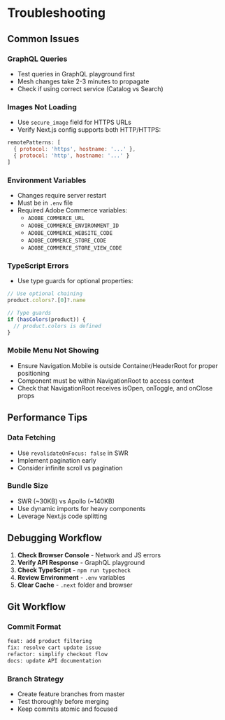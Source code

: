 # Troubleshooting

## Common Issues

### GraphQL Queries
- Test queries in GraphQL playground first
- Mesh changes take 2-3 minutes to propagate
- Check if using correct service (Catalog vs Search)

### Images Not Loading
- Use `secure_image` field for HTTPS URLs
- Verify Next.js config supports both HTTP/HTTPS:
```javascript
remotePatterns: [
  { protocol: 'https', hostname: '...' },
  { protocol: 'http', hostname: '...' }
]
```

### Environment Variables
- Changes require server restart
- Must be in `.env` file
- Required Adobe Commerce variables:
  - `ADOBE_COMMERCE_URL`
  - `ADOBE_COMMERCE_ENVIRONMENT_ID`
  - `ADOBE_COMMERCE_WEBSITE_CODE`
  - `ADOBE_COMMERCE_STORE_CODE`
  - `ADOBE_COMMERCE_STORE_VIEW_CODE`

### TypeScript Errors
- Use type guards for optional properties:
```typescript
// Use optional chaining
product.colors?.[0]?.name

// Type guards
if (hasColors(product)) {
  // product.colors is defined
}
```

### Mobile Menu Not Showing
- Ensure Navigation.Mobile is outside Container/HeaderRoot for proper positioning
- Component must be within NavigationRoot to access context
- Check that NavigationRoot receives isOpen, onToggle, and onClose props

## Performance Tips

### Data Fetching
- Use `revalidateOnFocus: false` in SWR
- Implement pagination early
- Consider infinite scroll vs pagination

### Bundle Size
- SWR (~30KB) vs Apollo (~140KB)
- Use dynamic imports for heavy components
- Leverage Next.js code splitting

## Debugging Workflow

1. **Check Browser Console** - Network and JS errors
2. **Verify API Response** - GraphQL playground
3. **Check TypeScript** - `npm run typecheck`
4. **Review Environment** - `.env` variables
5. **Clear Cache** - `.next` folder and browser

## Git Workflow

### Commit Format
```bash
feat: add product filtering
fix: resolve cart update issue
refactor: simplify checkout flow
docs: update API documentation
```

### Branch Strategy
- Create feature branches from master
- Test thoroughly before merging
- Keep commits atomic and focused